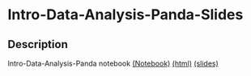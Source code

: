 # Intro-Data-Analysis-Panda-Slides

## Description

Intro-Data-Analysis-Panda notebook [(Notebook)](https://github.com/claytonnabors/Intro-Data-Analysis-Panda-Slides/blob/main/Intro-Data-Analysis-Pandas-Exercises.ipynb) [(html)](https://github.com/claytonnabors/Intro-Data-Analysis-Panda-Slides/blob/main/Intro-Data-Analysis-Pandas-Exercises.html) [(slides)](https://github.com/claytonnabors/Intro-Data-Analysis-Panda-Slides/blob/main/Intro-Data-Analysis-Pandas-Exercises.slides.html)
